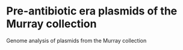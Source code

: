 # Pre-antibiotic era plasmids of the Murray collection
Genome analysis of plasmids from the Murray collection
